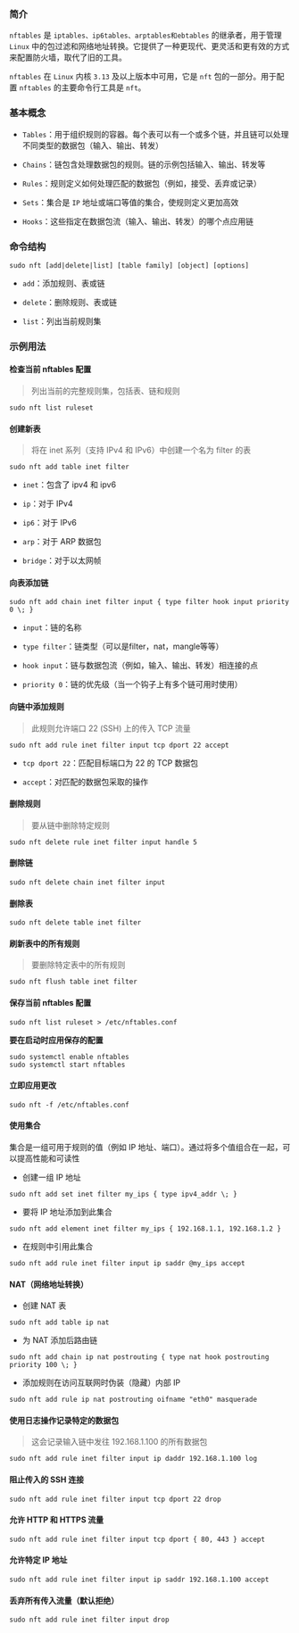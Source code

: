 ### 简介

`nftables` 是 `iptables、ip6tables、arptables和ebtables` 的继承者，用于管理 `Linux` 中的包过滤和网络地址转换。它提供了一种更现代、更灵活和更有效的方式来配置防火墙，取代了旧的工具。

`nftables` 在 `Linux` 内核 `3.13` 及以上版本中可用，它是 `nft` 包的一部分。用于配置 `nftables` 的主要命令行工具是 `nft`。

### 基本概念

* `Tables`：用于组织规则的容器。每个表可以有一个或多个链，并且链可以处理不同类型的数据包（输入、输出、转发）

* `Chains`：链包含处理数据包的规则。链的示例包括输入、输出、转发等

* `Rules`：规则定义如何处理匹配的数据包（例如，接受、丢弃或记录）

* `Sets`：集合是 `IP` 地址或端口等值的集合，使规则定义更加高效

* `Hooks`：这些指定在数据包流（输入、输出、转发）的哪个点应用链

### 命令结构

```shell
sudo nft [add|delete|list] [table family] [object] [options]
```

* `add`：添加规则、表或链

* `delete`：删除规则、表或链

* `list`：列出当前规则集

### 示例用法

#### 检查当前 nftables 配置

> 列出当前的完整规则集，包括表、链和规则

```shell
sudo nft list ruleset
```

#### 创建新表

> 将在 inet 系列（支持 IPv4 和 IPv6）中创建一个名为 filter 的表

```shell
sudo nft add table inet filter
```

* `inet`：包含了 ipv4 和 ipv6

* `ip`：对于 IPv4

* `ip6`：对于 IPv6

* `arp`：对于 ARP 数据包

* `bridge`：对于以太网帧

#### 向表添加链

```shell
sudo nft add chain inet filter input { type filter hook input priority 0 \; }
```

* `input`：链的名称

* `type filter`：链类型（可以是filter，nat，mangle等等）

* `hook input`：链与数据包流（例如，输入、输出、转发）相连接的点

* `priority 0`：链的优先级（当一个钩子上有多个链可用时使用）

#### 向链中添加规则

> 此规则允许端口 22 (SSH) 上的传入 TCP 流量

```shell
sudo nft add rule inet filter input tcp dport 22 accept
```

* `tcp dport 22`：匹配目标端口为 22 的 TCP 数据包

* `accept`：对匹配的数据包采取的操作

#### 删除规则

> 要从链中删除特定规则

```shell
sudo nft delete rule inet filter input handle 5
```

#### 删除链

```shell
sudo nft delete chain inet filter input
```

#### 删除表

```shell
sudo nft delete table inet filter
```

#### 刷新表中的所有规则

> 要删除特定表中的所有规则

```shell
sudo nft flush table inet filter
```

#### 保存当前 nftables 配置

```shell
sudo nft list ruleset > /etc/nftables.conf
```

**要在启动时应用保存的配置**

```shell
sudo systemctl enable nftables
sudo systemctl start nftables
```

#### 立即应用更改

```shell
sudo nft -f /etc/nftables.conf
```

#### 使用集合

集合是一组可用于规则的值（例如 IP 地址、端口）。通过将多个值组合在一起，可以提高性能和可读性

* 创建一组 IP 地址

```shell
sudo nft add set inet filter my_ips { type ipv4_addr \; }
```

* 要将 IP 地址添加到此集合

```shell
sudo nft add element inet filter my_ips { 192.168.1.1, 192.168.1.2 }
```

* 在规则中引用此集合

```shell
sudo nft add rule inet filter input ip saddr @my_ips accept
```

#### NAT（网络地址转换）

* 创建 NAT 表

```shell
sudo nft add table ip nat
```

* 为 NAT 添加后路由链

```shell
sudo nft add chain ip nat postrouting { type nat hook postrouting priority 100 \; }
```

* 添加规则在访问互联网时伪装（隐藏）内部 IP

```shell
sudo nft add rule ip nat postrouting oifname "eth0" masquerade
```

#### 使用日志操作记录特定的数据包

> 这会记录输入链中发往 192.168.1.100 的所有数据包

```shell
sudo nft add rule inet filter input ip daddr 192.168.1.100 log
```

#### 阻止传入的 SSH 连接

```shell
sudo nft add rule inet filter input tcp dport 22 drop
```

#### 允许 HTTP 和 HTTPS 流量

```shell
sudo nft add rule inet filter input tcp dport { 80, 443 } accept
```

#### 允许特定 IP 地址

```shell
sudo nft add rule inet filter input ip saddr 192.168.1.100 accept
```

#### 丢弃所有传入流量（默认拒绝）

```shell
sudo nft add rule inet filter input drop
```